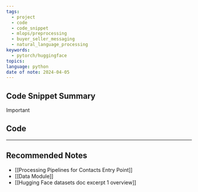 ```yaml
---
tags:
  - project
  - code
  - code_snippet
  - mlops/preprocessing
  - buyer_seller_messaging
  - natural_language_processing
keywords:
  - pytorch/huggingface
topics: 
language: python
date of note: 2024-04-05
---
```


## Code Snippet Summary

>[!important]



## Code


-----------
##  Recommended Notes

- [[Processing Pipelines for Contacts Entry Point]]
- [[Data Module]]
- [[Hugging Face datasets doc excerpt 1 overview]]